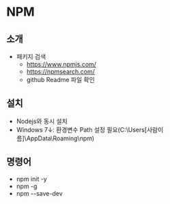 # NPM

## 소개
  >

  - 패키지 검색
    - https://www.npmjs.com/
    - https://npmsearch.com/
    - github Readme 파일 확인

## 설치
  - Nodejs와 동시 설치
  - Windows 7↓: 환경변수 Path 설정 필요(C:\Users\[사람이름]\AppData\Roaming\npm)

## 명령어
  - npm init -y
  - npm -g
  - npm --save-dev
